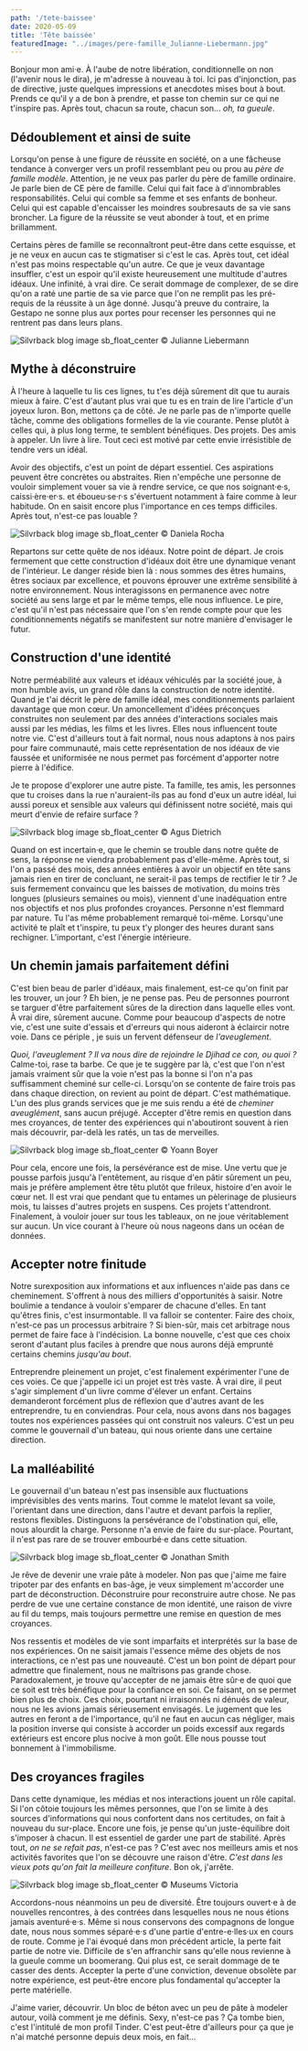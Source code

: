 ```yaml
---
path: '/tete-baissee'
date: 2020-05-09
title: 'Tête baissée'
featuredImage: "../images/pere-famille_Julianne-Liebermann.jpg"
---
```


Bonjour mon ami·e. À l'aube de notre libération, conditionnelle on non (l'avenir nous le dira), je m'adresse à nouveau à toi. Ici pas d'injonction, pas de directive, juste quelques impressions et anecdotes mises bout à bout. Prends ce qu'il y a de bon à prendre, et passe ton chemin sur ce qui ne t'inspire pas. Après tout, chacun sa route, chacun son... *oh, ta gueule*.

## Dédoublement et ainsi de suite

Lorsqu'on pense à une figure de réussite en société, on a une fâcheuse tendance à converger vers un profil ressemblant peu ou prou au *père de famille modèle*. Attention, je ne veux pas parler du père de famille ordinaire. Je parle bien de CE père de famille. Celui qui fait face à d'innombrables responsabilités. Celui qui comble sa femme et ses enfants de bonheur. Celui qui est capable d'encaisser les moindres soubresauts de sa vie sans broncher. La figure de la réussite se veut abonder à tout, et en prime brillamment.

Certains pères de famille se reconnaîtront peut-être dans cette esquisse, et je ne veux en aucun cas te stigmatiser si c'est le cas. Après tout, cet idéal n'est pas moins respectable qu'un autre. Ce que je veux davantage insuffler, c'est un espoir qu'il existe heureusement une multitude d'autres idéaux. Une infinité, à vrai dire. Ce serait dommage de complexer, de se dire qu'on a raté une partie de sa vie parce que l'on ne remplit pas les pré-requis de la réussite à un âge donné. Jusqu'à preuve du contraire, la Gestapo ne sonne plus aux portes pour recenser les personnes qui ne rentrent pas dans leurs plans.

![Silvrback blog image sb_float_center](https://silvrback.s3.amazonaws.com/uploads/ac652e23-253c-443d-8d3c-d7f9eb8bb266/pere-famille_Julianne-Liebermann.jpg)
© Julianne Liebermann

## Mythe à déconstruire

À l'heure à laquelle tu lis ces lignes, tu t'es déjà sûrement dit que tu aurais mieux à faire. C'est d'autant plus vrai que tu es en train de lire l'article d'un joyeux luron. Bon, mettons ça de côté. Je ne parle pas de n'importe quelle tâche, comme des obligations formelles de la vie courante. Pense plutôt à celles qui, à plus long terme, te semblent bénéfiques. Des projets. Des amis à appeler. Un livre à lire. Tout ceci est motivé par cette envie irrésistible de tendre vers un idéal.

Avoir des objectifs, c'est un point de départ essentiel. Ces aspirations peuvent être concrètes ou abstraites. Rien n'empêche une personne de vouloir simplement vouer sa vie à rendre service, ce que nos soignant·e·s, caissi·ère·er·s. et éboueu·se·r·s s'évertuent notamment à  faire comme à leur habitude. On en saisit encore plus l'importance en ces temps difficiles. Après tout, n'est-ce pas louable ?

![Silvrback blog image sb_float_center](https://silvrback.s3.amazonaws.com/uploads/ac652e23-253c-443d-8d3c-d7f9eb8bb266/square-people-walking_Daniela-Rocha.jpg)
© Daniela Rocha

Repartons sur cette quête de nos idéaux. Notre point de départ. Je crois fermement que cette construction d'idéaux doit être une dynamique venant de l'intérieur. Le danger réside bien là : nous sommes des êtres humains, êtres sociaux par excellence, et pouvons éprouver une extrême sensibilité à notre environnement. Nous interagissons en permanence avec notre société au sens large et par le même temps, elle nous influence. Le pire, c'est qu'il n'est pas nécessaire que l'on s'en rende compte pour que les conditionnements négatifs se manifestent sur notre manière d'envisager le futur.

## Construction d'une identité

Notre perméabilité aux valeurs et idéaux véhiculés par la société joue, à mon humble avis, un grand rôle dans la construction de notre identité. Quand je t'ai décrit le père de famille idéal, mes conditionnements parlaient davantage que mon cœur. Un amoncellement d'idées préconçues construites non seulement par des années d'interactions sociales mais aussi par les médias, les films et les livres. Elles nous influencent toute notre vie. C'est d'ailleurs tout à fait normal, nous nous adaptons à nos pairs pour faire communauté, mais cette représentation de nos idéaux de vie faussée et uniformisée ne nous permet pas forcément d'apporter notre pierre à l'édifice.

Je te propose d'explorer une autre piste. Ta famille, tes amis, les personnes que tu croises dans la rue n'auraient-ils pas au fond d'eux un autre idéal, lui aussi poreux et sensible aux valeurs qui définissent notre société, mais qui meurt d'envie de refaire surface ?

![Silvrback blog image sb_float_center](https://silvrback.s3.amazonaws.com/uploads/ac652e23-253c-443d-8d3c-d7f9eb8bb266/passport-with-visas_Agus-Dietrich.jpg)
© Agus Dietrich

Quand on est incertain·e, que le chemin se trouble dans notre quête de sens, la réponse ne viendra probablement pas d'elle-même. Après tout, si l'on a passé des mois, des années entières à avoir un objectif en tête sans jamais rien en tirer de concluant, ne serait-il pas temps de rectifier le tir ? Je suis fermement convaincu que les baisses de motivation, du moins très longues (plusieurs semaines ou mois), viennent d'une inadéquation entre nos objectifs et nos plus profondes croyances. Personne n'est flemmard par nature. Tu l'as même probablement remarqué toi-même. Lorsqu'une activité te plaît et t'inspire, tu peux t'y plonger des heures durant sans rechigner. L'important, c'est l'énergie intérieure.

## Un chemin jamais parfaitement défini

C'est bien beau de parler d'idéaux, mais finalement, est-ce qu'on finit par les trouver, un jour ? Eh bien, je ne pense pas. Peu de personnes pourront se targuer d'être parfaitement sûres de la direction dans laquelle elles vont. À vrai dire, sûrement aucune. Comme pour beaucoup d'aspects de notre vie, c'est une suite d'essais et d'erreurs qui nous aideront à éclaircir notre voie. Dans ce périple , je suis un fervent défenseur de *l'aveuglement*.

*Quoi, l'aveuglement ? Il va nous dire de rejoindre le Djihad ce con, ou quoi ?* Calme-toi, rase ta barbe. Ce que je te suggère par là, c'est que l'on n'est jamais vraiment sûr que la voie n'est pas la bonne si l'on n'a pas suffisamment cheminé sur celle-ci. Lorsqu'on se contente de faire trois pas dans chaque direction, on revient au point de départ. C'est mathématique. L'un des plus grands services que je me suis rendu a été de *cheminer aveuglément*, sans aucun préjugé. Accepter d'être remis en question dans mes croyances, de tenter des expériences qui n'aboutiront souvent à rien mais découvrir, par-delà les ratés, un tas de merveilles.

![Silvrback blog image sb_float_center](https://silvrback.s3.amazonaws.com/uploads/ac652e23-253c-443d-8d3c-d7f9eb8bb266/sea-clouds_Yoann-Boyer.jpg)
© Yoann Boyer

Pour cela, encore une fois, la persévérance est de mise. Une vertu que je pousse parfois jusqu'à l'entêtement, au risque d'en pâtir sûrement un peu, mais je préfère amplement être têtu plutôt que frileux, histoire d'en avoir le cœur net. Il est vrai que pendant que tu entames un pèlerinage de plusieurs mois, tu laisses d'autres projets en suspens. Ces projets t'attendront. Finalement, à vouloir jouer sur tous les tableaux, on ne joue véritablement sur aucun. Un vice courant à l'heure où nous nageons dans un océan de données.

## Accepter notre finitude

Notre surexposition aux informations et aux influences n'aide pas dans ce cheminement. S'offrent à nous des milliers d'opportunités à saisir. Notre boulimie a tendance à vouloir s'emparer de chacune d'elles. En tant qu'êtres finis, c'est insurmontable. Il va falloir se contenter. Faire des choix, n'est-ce pas un processus arbitraire ? Si bien-sûr, mais cet arbitrage nous permet de faire face à l'indécision. La bonne nouvelle, c'est que ces choix seront d'autant plus faciles à prendre que nous aurons déjà emprunté certains chemins *jusqu'au bout*.

Entreprendre pleinement un projet, c'est finalement expérimenter l'une de ces voies. Ce que j'appelle ici un projet est très vaste. À vrai dire, il peut s'agir simplement d'un livre comme d'élever un enfant. Certains demanderont forcément plus de réflexion que d'autres avant de les entreprendre, tu en conviendras. Pour cela, nous avons dans nos bagages  toutes nos expériences passées qui ont construit nos valeurs. C'est un peu comme le gouvernail d'un bateau, qui nous oriente dans une certaine direction.

## La malléabilité

Le gouvernail d'un bateau n'est pas insensible aux fluctuations imprévisibles des vents marins. Tout comme le matelot levant sa voile, l'orientant dans une direction, dans l'autre et devant parfois la replier, restons flexibles. Distinguons la persévérance de l'obstination qui, elle, nous alourdit la charge. Personne n'a envie de faire du sur-place. Pourtant, il n'est pas rare de se trouver embourbé·e dans cette situation.

![Silvrback blog image sb_float_center](https://silvrback.s3.amazonaws.com/uploads/ac652e23-253c-443d-8d3c-d7f9eb8bb266/gouvernail_Jonathan-Smith.jpg)
© Jonathan Smith

Je rêve de devenir une vraie pâte à modeler. Non pas que j'aime me faire tripoter par des enfants en bas-âge, je veux simplement m'accorder une part de déconstruction. Déconstruire pour reconstruire autre chose. Ne pas perdre de vue une certaine constance de mon identité, une raison de vivre au fil du temps, mais toujours permettre une remise en question de mes croyances.

Nos ressentis et modèles de vie sont imparfaits et interprétés sur la base de nos expériences. On ne saisit jamais l'essence même des objets de nos interactions, ce n'est pas une nouveauté. C'est un bon point de départ pour admettre que finalement, nous ne maîtrisons pas grande chose. Paradoxalement, je trouve qu'accepter de ne jamais être sûr·e de quoi que ce soit est très bénéfique pour la confiance en soi. Ce faisant, on se permet bien plus de choix. Ces choix, pourtant ni irraisonnés ni dénués de valeur, nous ne les avions jamais sérieusement envisagés. Le jugement que les autres en feront a de l'importance, qu'il ne faut en aucun cas négliger, mais la position inverse qui consiste à accorder un poids excessif aux regards extérieurs est encore plus nocive à mon goût. Elle nous pousse tout bonnement à l'immobilisme.

## Des croyances fragiles

Dans cette dynamique, les médias et nos interactions jouent un rôle capital. Si l'on côtoie toujours les mêmes personnes, que l'on se limite à des sources d'informations qui nous confortent dans nos certitudes, on fait à nouveau du sur-place. Encore une fois, je pense qu'un juste-équilibre doit s'imposer à chacun. Il est essentiel de garder une part de stabilité. Après tout, *on ne se refait pas*, n'est-ce pas ? C'est avec nos meilleurs amis et nos activités favorites que l'on se découvre une raison d'être. *C'est dans les vieux pots qu'on fait la meilleure confiture*. Bon ok, j'arrête.

![Silvrback blog image sb_float_center](https://silvrback.s3.amazonaws.com/uploads/3b181b49-6c98-40d1-a08b-d7dd0a0bbedc/stand-royal-melbourne-show_Museums-Victoria.jpg)
© Museums Victoria

Accordons-nous néanmoins un peu de diversité. Être toujours ouvert·e à de nouvelles rencontres, à des contrées dans lesquelles nous ne nous étions jamais aventuré·e·s. Même si nous conservons des compagnons de longue date, nous nous sommes séparé·e·s d'une partie d'entre-e·lles·ux en cours de route. Comme je l'ai évoqué dans mon précédent article, la perte fait partie de notre vie. Difficile de s'en affranchir sans qu'elle nous revienne à la gueule comme un boomerang. Qui plus est, ce serait dommage de te casser des dents. Accepter la perte d'une conviction, devenue obsolète par notre expérience, est peut-être encore plus fondamental qu'accepter la perte matérielle.

J'aime varier, découvrir. Un bloc de béton avec un peu de pâte à modeler autour, voilà comment je me définis. Sexy, n'est-ce pas ? Ça tombe bien, c'est l'intitulé de mon profil Tinder. C'est peut-être d'ailleurs pour ça que je n'ai matché personne depuis deux mois, en fait...